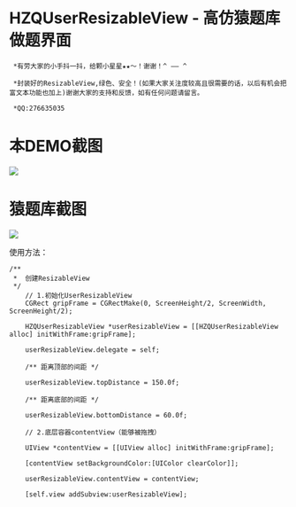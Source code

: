 # HZQUserResizableView - 高仿猿题库做题界面


` *有劳大家的小手抖一抖，给颗小星星★★～！谢谢！^ —— ^`

` *封装好的ResizableView,绿色、安全！(如果大家关注度较高且很需要的话，以后有机会把富文本功能也加上)谢谢大家的支持和反馈，如有任何问题请留言。`

` *QQ:276635035`


# 本DEMO截图

![](https://github.com/huzhiqin/HZQUserResizableView/blob/master/HZQUserResizableView/HZQUserResizableView/ImageCache/screenshot.gif)

# 猿题库截图

![](https://github.com/huzhiqin/HZQUserResizableView/blob/master/HZQUserResizableView/HZQUserResizableView/ImageCache/screenshot2.gif)

使用方法：
```oc 
/**
 *  创建ResizableView
 */
    // 1.初始化UserResizableView
    CGRect gripFrame = CGRectMake(0, ScreenHeight/2, ScreenWidth, ScreenHeight/2);

    HZQUserResizableView *userResizableView = [[HZQUserResizableView alloc] initWithFrame:gripFrame];

    userResizableView.delegate = self;

    /** 距离顶部的间距 */

    userResizableView.topDistance = 150.0f;

    /** 距离底部的间距 */

    userResizableView.bottomDistance = 60.0f;

    // 2.底层容器contentView（能够被拖拽）

    UIView *contentView = [[UIView alloc] initWithFrame:gripFrame];

    [contentView setBackgroundColor:[UIColor clearColor]];

    userResizableView.contentView = contentView;

    [self.view addSubview:userResizableView];

```
